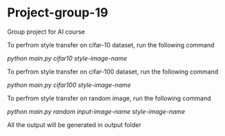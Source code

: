 # Project-group-19
Group project for AI course

To perfrom style transfer on cifar-10 dataset, run the following command

_python main.py cifar10 style-image-name_

To perfrom style transfer on cifar-100 dataset, run the following command

_python main.py cifar100 style-image-name_

To perfrom style transfer on random image, run the following command

_python main.py random input-image-name style-image-name_
  
All the output will be generated in output folder
